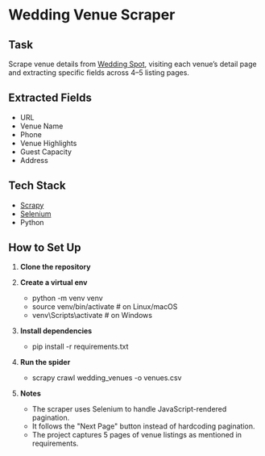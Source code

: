 # Wedding Venue Scraper

## Task

Scrape venue details from [Wedding Spot](https://www.wedding-spot.com/wedding-venues/?pr=new%20jersey&r=new%20jersey%3anorth%20jersey&r=new%20jersey%3aatlantic%20city&r=new%20jersey%3ajersey%20shore&r=new%20jersey%3asouth%20jersey&r=new%20jersey%3acentral%20jersey&r=new%20york%3along%20island&r=new%20york%3amanhattan&r=new%20york%3abrooklyn&r=pennsylvania%3aphiladelphia&sr=1), visiting each venue’s detail page and extracting specific fields across 4–5 listing pages.

## Extracted Fields

- URL  
- Venue Name  
- Phone  
- Venue Highlights  
- Guest Capacity  
- Address  

## Tech Stack

- [Scrapy](https://scrapy.org/)
- [Selenium](https://www.selenium.dev/)
- Python

## How to Set Up

1. **Clone the repository**
   
2. **Create a virtual env**
    - python -m venv venv
    - source venv/bin/activate   # on Linux/macOS
    - venv\Scripts\activate      # on Windows
   
3. **Install dependencies**
    - pip install -r requirements.txt

4. **Run the spider**
    - scrapy crawl wedding_venues -o venues.csv

5. **Notes**
   - The scraper uses Selenium to handle JavaScript-rendered pagination.
   - It follows the "Next Page" button instead of hardcoding pagination.
   - The project captures 5 pages of venue listings as mentioned in requirements.
